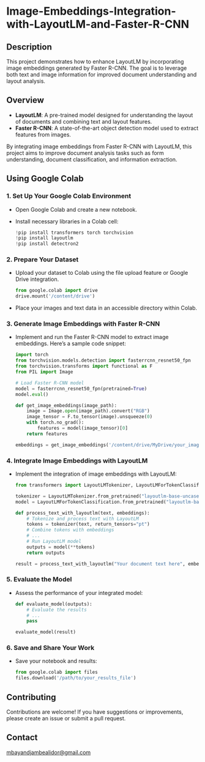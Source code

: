 # Image-Embeddings-Integration-with-LayoutLM-and-Faster-R-CNN

## Description

This project demonstrates how to enhance LayoutLM by incorporating image embeddings generated by Faster R-CNN. The goal is to leverage both text and image information for improved document understanding and layout analysis.

## Overview

- **LayoutLM**: A pre-trained model designed for understanding the layout of documents and combining text and layout features.
- **Faster R-CNN**: A state-of-the-art object detection model used to extract features from images.

By integrating image embeddings from Faster R-CNN with LayoutLM, this project aims to improve document analysis tasks such as form understanding, document classification, and information extraction.

## Using Google Colab

### 1. Set Up Your Google Colab Environment

- Open Google Colab and create a new notebook.
- Install necessary libraries in a Colab cell:

    ```python
    !pip install transformers torch torchvision
    !pip install layoutlm
    !pip install detectron2
    ```

### 2. Prepare Your Dataset

- Upload your dataset to Colab using the file upload feature or Google Drive integration.

    ```python
    from google.colab import drive
    drive.mount('/content/drive')
    ```

- Place your images and text data in an accessible directory within Colab.

### 3. Generate Image Embeddings with Faster R-CNN

- Implement and run the Faster R-CNN model to extract image embeddings. Here’s a sample code snippet:

    ```python
    import torch
    from torchvision.models.detection import fasterrcnn_resnet50_fpn
    from torchvision.transforms import functional as F
    from PIL import Image

    # Load Faster R-CNN model
    model = fasterrcnn_resnet50_fpn(pretrained=True)
    model.eval()

    def get_image_embeddings(image_path):
        image = Image.open(image_path).convert("RGB")
        image_tensor = F.to_tensor(image).unsqueeze(0)
        with torch.no_grad():
            features = model(image_tensor)[0]
        return features

    embeddings = get_image_embeddings('/content/drive/MyDrive/your_image.jpg')
    ```

### 4. Integrate Image Embeddings with LayoutLM

- Implement the integration of image embeddings with LayoutLM:

    ```python
    from transformers import LayoutLMTokenizer, LayoutLMForTokenClassification

    tokenizer = LayoutLMTokenizer.from_pretrained("layoutlm-base-uncased")
    model = LayoutLMForTokenClassification.from_pretrained("layoutlm-base-uncased")

    def process_text_with_layoutlm(text, embeddings):
        # Tokenize and process text with LayoutLM
        tokens = tokenizer(text, return_tensors="pt")
        # Combine tokens with embeddings
        # ...
        # Run LayoutLM model
        outputs = model(**tokens)
        return outputs

    result = process_text_with_layoutlm("Your document text here", embeddings)
    ```

### 5. Evaluate the Model

- Assess the performance of your integrated model:

    ```python
    def evaluate_model(outputs):
        # Evaluate the results
        # ...
        pass

    evaluate_model(result)
    ```

### 6. Save and Share Your Work

- Save your notebook and results:

    ```python
    from google.colab import files
    files.download('/path/to/your_results_file')
    ```

## Contributing

Contributions are welcome! If you have suggestions or improvements, please create an issue or submit a pull request.

## Contact

mbayandjambealidor@gmail.com
